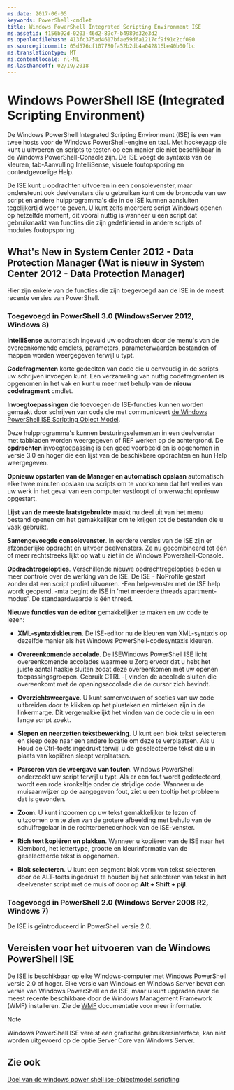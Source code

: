 ```yaml
---
ms.date: 2017-06-05
keywords: PowerShell-cmdlet
title: Windows PowerShell Integrated Scripting Environment ISE
ms.assetid: f156b92d-0203-46d2-89c7-b4989d32e3d2
ms.openlocfilehash: 413fc375ad4617bfae59d6a1217cf9f91c2cf090
ms.sourcegitcommit: 05d576cf107780fa52b2db4a042816be40b00fbc
ms.translationtype: MT
ms.contentlocale: nl-NL
ms.lasthandoff: 02/19/2018
---
```

# <a name="windows-powershell-integrated-scripting-environment-ise"></a>Windows PowerShell ISE (Integrated Scripting Environment)

De Windows PowerShell Integrated Scripting Environment (ISE) is een van twee hosts voor de Windows PowerShell-engine en taal. Met hockeyapp die kunt u uitvoeren en scripts te testen op een manier die niet beschikbaar in de Windows PowerShell-Console zijn. De ISE voegt de syntaxis van de kleuren, tab-Aanvulling IntelliSense, visuele foutopsporing en contextgevoelige Help.

De ISE kunt u opdrachten uitvoeren in een consolevenster, maar ondersteunt ook deelvensters die u gebruiken kunt om de broncode van uw script en andere hulpprogramma's die in de ISE kunnen aansluiten tegelijkertijd weer te geven. U kunt zelfs meerdere script Windows openen op hetzelfde moment, dit vooral nuttig is wanneer u een script dat gebruikmaakt van functies die zijn gedefinieerd in andere scripts of modules foutopsporing.

## <a name="whats-new"></a>What's New in System Center 2012 - Data Protection Manager (Wat is nieuw in System Center 2012 - Data Protection Manager)

Hier zijn enkele van de functies die zijn toegevoegd aan de ISE in de meest recente versies van PowerShell.

### <a name="added-in-powershell-30-windows-server-2012-windows-8"></a>Toegevoegd in PowerShell 3.0 (WindowsServer 2012, Windows 8)

**IntelliSense** automatisch ingevuld uw opdrachten door de menu's van de overeenkomende cmdlets, parameters, parameterwaarden bestanden of mappen worden weergegeven terwijl u typt.

**Codefragmenten** korte gedeelten van code die u eenvoudig in de scripts uw schrijven invoegen kunt. Een verzameling van nuttig codefragmenten is opgenomen in het vak en kunt u meer met behulp van de **nieuw codefragment** cmdlet.

**Invoegtoepassingen** die toevoegen de ISE-functies kunnen worden gemaakt door schrijven van code die met communiceert [de Windows PowerShell ISE Scripting Object Model](../../core-powershell/ise/The-ISE-Object-Model-Hierarchy.md).

Deze hulpprogramma's kunnen besturingselementen in een deelvenster met tabbladen worden weergegeven of REF werken op de achtergrond. De **opdrachten** invoegtoepassing is een goed voorbeeld en is opgenomen in versie 3.0 en hoger die een lijst van de beschikbare opdrachten en hun Help weergegeven.

**Opnieuw opstarten van de Manager en automatisch opslaan** automatisch elke twee minuten opslaan uw scripts om te voorkomen dat het verlies van uw werk in het geval van een computer vastloopt of onverwacht opnieuw opgestart.

**Lijst van de meeste laatstgebruikte** maakt nu deel uit van het menu bestand openen om het gemakkelijker om te krijgen tot de bestanden die u vaak gebruikt.

**Samengevoegde consolevenster**. In eerdere versies van de ISE zijn er afzonderlijke opdracht en uitvoer deelvensters. Ze nu gecombineerd tot één of meer rechtstreeks lijkt op wat u ziet in de Windows Powershell-Console.

**Opdrachtregelopties**. Verschillende nieuwe opdrachtregelopties bieden u meer controle over de werking van de ISE. De ISE - NoProfile gestart zonder dat een script profiel uitvoeren. -Een help-venster met de ISE help wordt geopend. -mta begint de ISE in 'met meerdere threads apartment-modus'. De standaardwaarde is één thread.

**Nieuwe functies van de editor** gemakkelijker te maken en uw code te lezen:

- **XML-syntaxiskleuren**. De ISE-editor nu de kleuren van XML-syntaxis op dezelfde manier als het Windows PowerShell-codesyntaxis kleuren.

- **Overeenkomende accolade**. De ISEWindows PowerShell ISE licht overeenkomende accolades waarmee u Zorg ervoor dat u hebt het juiste aantal haakje sluiten zodat deze overeenkomen met uw openen toepassingsgroepen. Gebruik CTRL -\[ vinden de accolade sluiten die overeenkomt met de openingsaccolade die de cursor zich bevindt.

- **Overzichtsweergave**. U kunt samenvouwen of secties van uw code uitbreiden door te klikken op het plusteken en minteken zijn in de linkermarge. Dit vergemakkelijkt het vinden van de code die u in een lange script zoekt.

- **Slepen en neerzetten tekstbewerking**. U kunt een blok tekst selecteren en sleep deze naar een andere locatie om deze te verplaatsen. Als u Houd de Ctrl-toets ingedrukt terwijl u de geselecteerde tekst die u in plaats van kopiëren sleept verplaatsen.

- **Parseren van de weergave van fouten**. Windows PowerShell onderzoekt uw script terwijl u typt. Als er een fout wordt gedetecteerd, wordt een rode kronkeltje onder de strijdige code. Wanneer u de muisaanwijzer op de aangegeven fout, ziet u een tooltip het probleem dat is gevonden.

- **Zoom**. U kunt inzoomen op uw tekst gemakkelijker te lezen of uitzoomen om te zien van de grotere afbeelding met behulp van de schuifregelaar in de rechterbenedenhoek van de ISE-venster.

- **Rich text kopiëren en plakken**. Wanneer u kopiëren van de ISE naar het Klembord, het lettertype, grootte en kleurinformatie van de geselecteerde tekst is opgenomen.

- **Blok selecteren**. U kunt een segment blok vorm van tekst selecteren door de ALT-toets ingedrukt te houden bij het selecteren van tekst in het deelvenster script met de muis of door op **Alt + Shift + pijl**.

### <a name="added-in-powershell-20-windows-server-2008-r2-windows-7"></a>Toegevoegd in PowerShell 2.0 (Windows Server 2008 R2, Windows 7)

De ISE is geïntroduceerd in PowerShell versie 2.0.

## <a name="requirements-for-running-the-windows-powershell-ise"></a>Vereisten voor het uitvoeren van de Windows PowerShell ISE

De ISE is beschikbaar op elke Windows-computer met Windows PowerShell versie 2.0 of hoger. Elke versie van Windows en Windows Server bevat een versie van Windows PowerShell en de ISE, maar u kunt upgraden naar de meest recente beschikbare door de Windows Management Framework (WMF) installeren. Zie de [WMF](/powershell/wmf/readme) documentatie voor meer informatie.

> [!NOTE]
> Windows PowerShell ISE vereist een grafische gebruikersinterface, kan niet worden uitgevoerd op de optie Server Core van Windows Server.

## <a name="see-also"></a>Zie ook

[Doel van de windows power shell ise-objectmodel scripting](../../core-powershell/ise/Purpose-of-the-Windows-PowerShell-ISE-Scripting-Object-Model.md)
